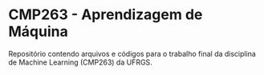# CMP263 - Aprendizagem de Máquina
Repositório contendo arquivos e códigos para o trabalho final da disciplina de Machine Learning (CMP263) da UFRGS.

